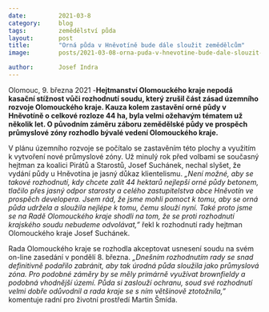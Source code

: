 ```yaml
---
date:         2021-03-8
category:     blog
tags:         zemědělství půda
layout:       post
title:        "Orná půda v Hněvotíně bude dále sloužit zemědělcům"
image:        posts/2021-03-08-orna-puda-v-hnevotine-bude-dale-slouzit-zemedelcum.jpg

author:       Josef Indra
---  
```


Olomouc, 9. března 2021 -**Hejtmanství Olomouckého kraje nepodá kasační stížnost vůči rozhodnutí soudu, který zrušil část zásad územního rozvoje Olomouckého kraje. Kauza kolem zastavění orné půdy v Hněvotíně o celkové rozloze 44 ha, byla velmi ožehavým tématem už několik let. O původním záměru záboru zemědělské půdy ve prospěch průmyslové zóny rozhodlo bývalé vedení Olomouckého kraje.**

V plánu územního rozvoje se počítalo se zastavěním této plochy a využitím k vytvoření nové průmyslové zóny. Už minulý rok před volbami se současný hejtman za koalici Pirátů a Starostů, Josef Suchánek, nechal slyšet, že vydání půdy u Hněvotína je jasný důkaz klientelismu. *„Není možné, aby se takové rozhodnutí, kdy chcete zalít 44 hektarů nejlepší orné půdy betonem, tlačilo přes jasný odpor starosty a celého zastupitelstva obce Hněvotín ve prospěch developera. Jsem rád, že jsme mohli pomoct k tomu, aby se orná půda udržela a sloužila nejlépe k tomu, čemu slouží nyní. Také proto jsme se na Radě Olomouckého kraje shodli na tom, že se proti rozhodnutí krajského soudu nebudeme odvolávat,”* řekl k rozhodnutí rady hejtman Olomouckého kraje Josef Suchánek.

Rada Olomouckého kraje se rozhodla akceptovat usnesení soudu na svém on-line zasedání v pondělí 8. března. *„Dnešním rozhodnutím rady se snad definitivně podařilo zabránit, aby tak úrodná půda sloužila jako průmyslová zóna. Pro podobné záměry by se měly primárně využívat brownfieldy a podobná vhodnější území. Půda si zaslouží ochranu, soud své rozhodnutí velmi dobře odůvodnil a rada kraje se s ním většinově ztotožnila,”* komentuje radní pro životní prostředí Martin Šmída.